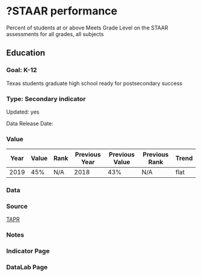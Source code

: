 # ?STAAR performance
Percent of students at or above Meets Grade Level on the STAAR assessments for all grades, all subjects
## Education
### Goal: K-12
Texas students graduate high school ready for postsecondary success
### Type: Secondary indicator
Updated: yes
Data Release Date: 

### Value

| Year |  Value      | Rank     | Previous Year   | Previous Value | Previous Rank | Trend | 
| ----------- | ----------- | ----------- | ----------- | ----------- | ----------- | -----------|
|     2019     | 45%       |     N/A      |    2018     |    43%     | N/A          | flat     | 

### Data


### Source

[TAPR](https://rptsvr1.tea.texas.gov/perfreport/tapr/2020/xplore/DownloadSelData.html)

### Notes


### Indicator Page


### DataLab Page


